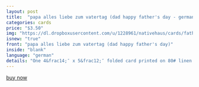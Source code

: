 ```yaml
---
layout: post
title:  "papa alles liebe zum vatertag (dad happy father's day - german)"
categories: cards
price: "$3.50"
img: "https://dl.dropboxusercontent.com/u/1228961/nativehaus/cards/fathersday2014/g-papa-fathersday.jpg"
isnew: "true"
front: "papa alles liebe zum vatertag (dad happy father's day)"
inside: "blank"
language: "german"
details: "One 4&frac14;″ x 5&frac12;″ folded card printed on 80# linen cardstock paired with a white envelope."
---
```


<a href="https://gum.co/fkNL" class="button button--green">buy now</a> <script type="text/javascript" src="https://gumroad.com/js/gumroad.js"></script>
